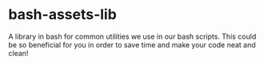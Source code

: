 # bash-assets-lib
A library in bash for common utilities we use in our bash scripts. This could be so beneficial for you in order to save time and make your code neat and clean!
